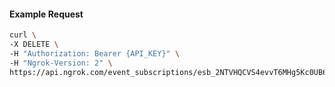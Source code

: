
#### Example Request
```bash
curl \
-X DELETE \
-H "Authorization: Bearer {API_KEY}" \
-H "Ngrok-Version: 2" \
https://api.ngrok.com/event_subscriptions/esb_2NTVHQCVS4evvT6MHg5Kc0UB6Ar
